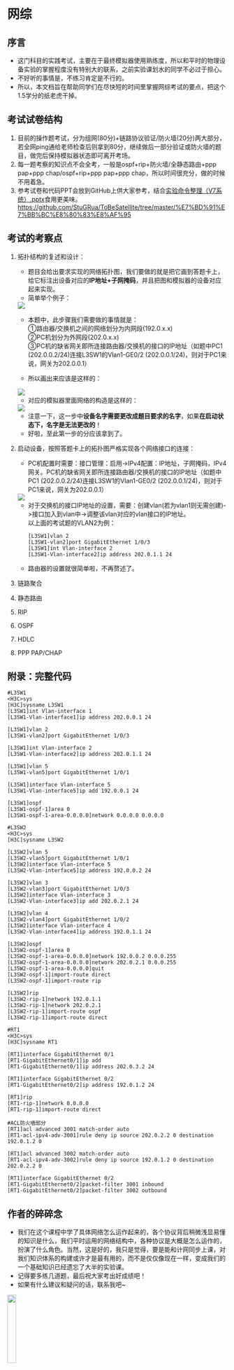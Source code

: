 # 网综
## 序言
-  这门科目的实践考试，主要在于最终模拟器使用熟练度，所以和平时的物理设备实验的掌握程度没有特别大的联系，之前实验课划水的同学不必过于担心。
-  不好听的事情是，不练习肯定是不行的。
-  所以，本文档旨在帮助同学们在尽快短的时间里掌握网综考试的要点，把这个1.5学分的纸老虎干掉。
## 考试试卷结构
1. 目前的操作题考试，分为组网(80分)+链路协议验证/防火墙(20分)两大部分，若全网ping通给老师检查后则拿到80分，继续做后一部分验证或防火墙的题目，做完后保持模拟器状态即可离开考场。
2. 每一题考察的知识点不会全考，一般是ospf+rip+防火墙/全静态路由+ppp pap+ppp chap/ospf+rip+ppp pap+ppp chap，所以时间很充分，做的时候不用着急。
3. 参考试卷和代码PPT会放到GitHub上供大家参考，结合[实验命令整理（V7系统）.pptx](https://github.com/StuGRua/ToBeSatellite/blob/master/%E7%BD%91%E7%BB%BC%E8%80%83%E8%AF%95/%E5%AE%9E%E9%AA%8C%E5%91%BD%E4%BB%A4%E6%95%B4%E7%90%86%EF%BC%88V7%E7%B3%BB%E7%BB%9F%EF%BC%89.pptx)食用更美味。  <https://github.com/StuGRua/ToBeSatellite/tree/master/%E7%BD%91%E7%BB%BC%E8%80%83%E8%AF%95>
## 考试的考察点
1. 拓扑结构的复述和设计：  
    - 题目会给出要求实现的网络拓扑图，我们要做的就是把它画到答题卡上，给它标注出设备对应的**IP地址+子网掩码**，并且把图和模拟器的设备对应起来实现。    
    - 简单举个例子：  
    <img src="https://github.com/StuGRua/ToBeSatellite/raw/master/%E7%BD%91%E7%BB%BC%E8%80%83%E8%AF%95/%E7%BD%91%E7%BB%BC%E8%80%83%E8%AF%95%E9%BB%91%E7%99%BD%E9%A2%98/1.png"> 

    - 本题中，此步骤我们需要做的事情就是：  
        ①路由器/交换机之间的网络划分为内网段(192.0.x.x)  
        ②PC机划分为外网段(202.0.x.x)   
        ③PC机的缺省网关即所连接路由器/交换机的接口的IP地址（如题中PC1 (202.0.0.2/24)连接L3SW1的Vlan1-GE0/2 (202.0.0.1/24)，则对于PC1来说，网关为202.0.0.1）

    - 所以画出来应该是这样的：  
    <img src="https://github.com/StuGRua/ToBeSatellite/raw/master/%E7%BD%91%E7%BB%BC%E8%80%83%E8%AF%95/%E7%BD%91%E7%BB%BC%E8%80%83%E8%AF%95%E9%BB%91%E7%99%BD%E9%A2%98/test1.jpg">    

    - 对应的模拟器里面网络的构造是这样的：  
    <img src="https://github.com/StuGRua/ToBeSatellite/raw/master/%E7%BD%91%E7%BB%BC%E8%80%83%E8%AF%95/%E7%BD%91%E7%BB%BC%E8%80%83%E8%AF%95%E9%BB%91%E7%99%BD%E9%A2%98/test1_tp.jpg">    

    - 注意一下，这一步中**设备名字需要更改成题目要求的名字**，如果**在启动状态下，名字是无法更改的**！  
    - 好啦，至此第一步的分应该拿到了。  

2. 启动设备，按照答题卡上的拓扑图严格实现各个网络接口的连接：   
   -  PC机配置时需要：接口管理：启用->IPv4配置：IP地址，子网掩码，IPv4网关。PC机的缺省网关即所连接路由器/交换机的接口的IP地址（如题中PC1 (202.0.0.2/24)连接L3SW1的Vlan1-GE0/2 (202.0.0.1/24)，则对于PC1来说，网关为202.0.0.1）  
   <img src="https://github.com/StuGRua/ToBeSatellite/raw/master/%E7%BD%91%E7%BB%BC%E8%80%83%E8%AF%95/%E7%BD%91%E7%BB%BC%E8%80%83%E8%AF%95%E9%BB%91%E7%99%BD%E9%A2%98/test1_pc.png">    

   - 对于交换机的接口IP地址的设置，需要：创建vlan(若为vlan1则无需创建)->接口加入到vlan中->调整该vlan对应的vlan接口的IP地址。  
   以上面的考试题的VLAN2为例：  
       ```
       [L3SW1]vlan 2
       [L3SW1-vlan2]port GigabitEthernet 1/0/3
       [L3SW1]int Vlan-interface 2
       [L3SW1-Vlan-interface2]ip address 202.0.1.1 24
       ```
   - 路由器的设置就很简单啦，不再赘述了。  

3. 链路聚合
4. 静态路由
5. RIP
6. OSPF
7. HDLC
8. PPP PAP/CHAP
   
## 附录：完整代码
```
#L3SW1
<H3C>sys
[H3C]sysname L3SW1
[L3SW1]int Vlan-interface 1
[L3SW1-Vlan-interface1]ip address 202.0.0.1 24

[L3SW1]vlan 2
[L3SW1-vlan2]port GigabitEthernet 1/0/3

[L3SW1]int Vlan-interface 2
[L3SW1-Vlan-interface2]ip address 202.0.1.1 24

[L3SW1]vlan 5
[L3SW1-vlan5]port GigabitEthernet 1/0/1

[L3SW1]interface Vlan-interface 5
[L3SW1-Vlan-interface5]ip add 192.0.0.1 24

[L3SW1]ospf
[L3SW1-ospf-1]area 0
[L3SW1-ospf-1-area-0.0.0.0]network 0.0.0.0 0.0.0.0

#L3SW2
<H3C>sys
[H3C]sysname L3SW2

[L3SW2]vlan 5
[L3SW2-vlan5]port GigabitEthernet 1/0/1
[L3SW2]interface Vlan-interface 5
[L3SW2-Vlan-interface5]ip address 192.0.0.2 24

[L3SW2]vlan 3
[L3SW2-vlan3]port GigabitEthernet 1/0/3
[L3SW2]interface Vlan-interface 3
[L3SW2-Vlan-interface3]ip add 202.0.2.1 24

[L3SW2]vlan 4
[L3SW2-vlan4]port GigabitEthernet 1/0/2
[L3SW2]interface Vlan-interface 4
[L3SW2-Vlan-interface4]ip address 192.0.1.1 24

[L3SW2]ospf
[L3SW2-ospf-1]area 0
[L3SW2-ospf-1-area-0.0.0.0]network 192.0.0.2 0.0.0.255
[L3SW2-ospf-1-area-0.0.0.0]network 202.0.2.1 0.0.0.255
[L3SW2-ospf-1-area-0.0.0.0]quit
[L3SW2-ospf-1]import-route direct
[L3SW2-ospf-1]import-route rip

[L3SW2]rip
[L3SW2-rip-1]network 192.0.1.1
[L3SW2-rip-1]network 202.0.2.1
[L3SW2-rip-1]import-route ospf
[L3SW2-rip-1]import-route direct

#RT1
<H3C>sys
[H3C]sysname RT1

[RT1]interface GigabitEthernet 0/1
[RT1-GigabitEthernet0/1]ip add
[RT1-GigabitEthernet0/1]ip address 202.0.3.2 24

[RT1]interface GigabitEthernet 0/2
[RT1-GigabitEthernet0/2]ip address 192.0.1.2 24

[RT1]rip
[RT1-rip-1]network 0.0.0.0
[RT1-rip-1]import-route direct

#ACL防火墙部分
[RT1]acl advanced 3001 match-order auto
[RT1-acl-ipv4-adv-3001]rule deny ip source 202.0.2.2 0 destination 192.0.1.2 0

[RT1]acl advanced 3002 match-order auto
[RT1-acl-ipv4-adv-3002]rule deny ip source 192.0.1.2 0 destination 202.0.2.2 0

[RT1]interface GigabitEthernet 0/2
[RT1-GigabitEthernet0/2]packet-filter 3001 inbound
[RT1-GigabitEthernet0/2]packet-filter 3002 outbound

```

## 作者的碎碎念
- 我们在这个课程中学了具体网络怎么运作起来的，各个协议背后稍微浅显易懂的知识是什么，我们平时运用的网络结构中，各种协议是大概是怎么运作的，扮演了什么角色。当然，这是好的，我只是觉得，要是能和计网同步上课，对我们知识体系的构建或许才是最有用的，而不是仅仅像现在一样，变成我们的一个基础知识已经遗忘了大半的实验课。
- 记得要多练几道题，最后祝大家考出好成绩吧！
- 如果有什么建议和疑问的话，联系我吧~  
<img src="https://github.com/StuGRua/ToBeSatellite/raw/master/QRcode.jpg" width=20%> 